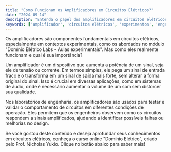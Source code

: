 ```yaml
---
title: "Como Funcionam os Amplificadores em Circuitos Elétricos?"
date: "2024-09-14"
description: "Entenda o papel dos amplificadores em circuitos elétricos e sua importância em experimentos práticos."
keywords: ['amplificador', 'circuitos elétricos', 'experimentos', 'engenharia', 'Domínio Elétrico']
---
```


Os amplificadores são componentes fundamentais em circuitos elétricos, especialmente em contextos experimentais, como os abordados no módulo "Domínio Elétrico Labs - Aulas experimentais". Mas como eles realmente funcionam e qual é sua importância?

Um amplificador é um dispositivo que aumenta a potência de um sinal, seja ele de tensão ou corrente. Em termos simples, ele pega um sinal de entrada fraco e o transforma em um sinal de saída mais forte, sem alterar a forma original do sinal. Isso é crucial em diversas aplicações, como em sistemas de áudio, onde é necessário aumentar o volume de um som sem distorcer sua qualidade.

Nos laboratórios de engenharia, os amplificadores são usados para testar e validar o comportamento de circuitos em diferentes condições de operação. Eles permitem que os engenheiros observem como os circuitos respondem a sinais amplificados, ajudando a identificar possíveis falhas ou melhorias no design.

Se você gostou deste conteúdo e deseja aprofundar seus conhecimentos em circuitos elétricos, conheça o curso online "Domínio Elétrico", criado pelo Prof. Nicholas Yukio. Clique no botão abaixo para saber mais!